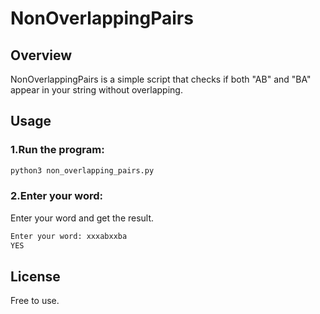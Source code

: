 # NonOverlappingPairs

## Overview
NonOverlappingPairs is a simple script that checks if both "AB" and "BA" appear in your string without overlapping.
## Usage

### 1.Run the program:

```bash
python3 non_overlapping_pairs.py
```

### 2.Enter your word:
Enter your word and get the result.
```bash
Enter your word: xxxabxxba
YES
```
## License
Free to use.
